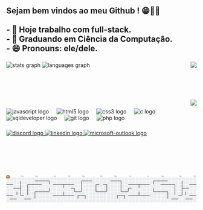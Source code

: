 <h2 align="left"><br>Sejam bem vindos ao meu Github ! 😁👋🏾 <br><br>- 🔭 Hoje trabalho com full-stack.<br>- 🌱 Graduando em Ciência da Computação.<br>- 😄 Pronouns: ele/dele.</h2>

###

<div align="left">
  <img src="https://github-readme-stats.vercel.app/api?username=Thebestgeracao&hide_title=false&hide_rank=false&show_icons=true&include_all_commits=true&count_private=true&disable_animations=false&theme=midnight-purple&locale=en&hide_border=false" height="150" alt="stats graph"  />
  <img src="https://github-readme-stats.vercel.app/api/top-langs?username=Thebestgeracao&locale=en&hide_title=false&layout=compact&card_width=320&langs_count=5&theme=midnight-purple&hide_border=false" height="150" alt="languages graph"  />
  <img align="right" height="100" src="https://github.com/user-attachments/assets/cf3573f7-b312-4abe-9cf4-2b15df8e9552"  />
  
</div>

###

<br clear="both">

<img align="right" height="200" src="https://github.com/user-attachments/assets/cf3573f7-b312-4abe-9cf4-2b15df8e9552"  />

###

<div align="left">
  <img src="https://cdn.jsdelivr.net/gh/devicons/devicon/icons/javascript/javascript-original.svg" height="30" alt="javascript logo"  />
  <img width="12" />
  <img src="https://cdn.jsdelivr.net/gh/devicons/devicon/icons/html5/html5-original.svg" height="30" alt="html5 logo"  />
  <img width="12" />
  <img src="https://cdn.jsdelivr.net/gh/devicons/devicon/icons/css3/css3-original.svg" height="30" alt="css3 logo"  />
  <img width="12" />
  <img src="https://cdn.jsdelivr.net/gh/devicons/devicon/icons/c/c-original.svg" height="30" alt="c logo"  />
  <img width="12" />
  <img src="https://cdn.jsdelivr.net/gh/devicons/devicon@latest/icons/sqldeveloper/sqldeveloper-original.svg" height="30" alt="sqldeveloper logo"/>
  <img width="12" />
  <img src="https://cdn.jsdelivr.net/gh/devicons/devicon/icons/git/git-original.svg" height="30" alt="git logo"  />
  <img width="12" />
  <img src="https://skillicons.dev/icons?i=php" height="30" alt="php logo"  />
  <img width="12" />
</div>

###

<div align="left">
  <a href="https://discord.com/channels/@matheus_developer" target="_blank">
    <img src="https://img.shields.io/static/v1?message=Discord&logo=discord&label=&color=7289DA&logoColor=white&labelColor=&style=for-the-badge" height="35" alt="discord logo"  />
  </a>
  <a href="https://www.linkedin.com/in/matheus-de-jesus-costa-7b6709174/" target="_blank">
    <img src="https://img.shields.io/static/v1?message=LinkedIn&logo=linkedin&label=&color=0077B5&logoColor=white&labelColor=&style=for-the-badge" height="35" alt="linkedin logo"  />
  </a>
  <a href="matheuscostajesus@hotmail.com" target="_blank">
    <img src="https://img.shields.io/static/v1?message=Outlook&logo=microsoft-outlook&label=&color=0078D4&logoColor=white&labelColor=&style=for-the-badge" height="35" alt="microsoft-outlook logo"  />
  </a>
</div>

###

<br clear="both">

<picture>
  <source media="(prefers-color-scheme: dark)" srcset="https://raw.githubusercontent.com/Thebestgeracao/Thebestgeracao/output/pacman-contribution-graph-dark.svg">
  <source media="(prefers-color-scheme: light)" srcset="https://raw.githubusercontent.com/Thebestgeracao/Thebestgeracao/output/pacman-contribution-graph.svg">
  <img alt="pacman contribution graph" src="https://raw.githubusercontent.com/Thebestgeracao/Thebestgeracao/output/pacman-contribution-graph.svg">
</picture>

###
          
          
